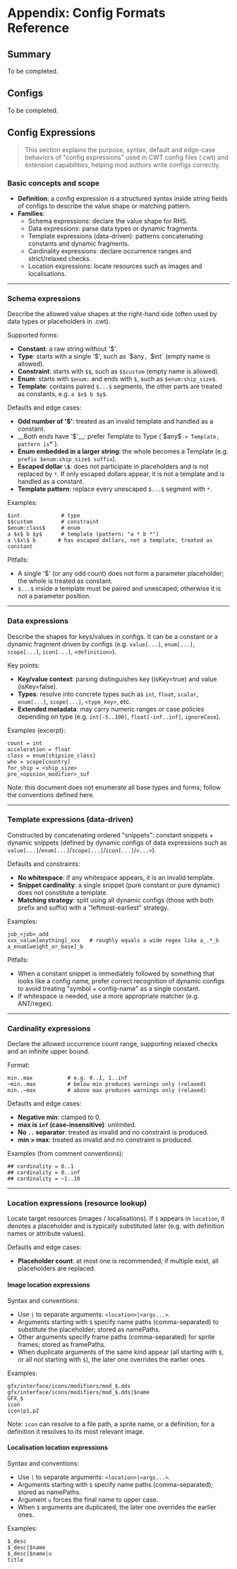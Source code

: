 # Appendix: Config Formats Reference

## Summary

To be completed.

## Configs

To be completed.

## Config Expressions

> This section explains the purpose, syntax, default and edge-case behaviors of "config expressions" used in CWT config files (.cwt) and extension capabilities, helping mod authors write configs correctly.

<!-- AI: maps to icu.windea.pls.config.configExpression.CwtConfigExpression -->
<!-- AI: impl-notes
Resolvers (Schema/Cardinality/Template/Data(key|value|template)/ImageLocation/LocalisationLocation) share Guava caches: maximumSize=4096, expireAfterAccess=10 minutes.
Schema: allow empty names for Type/Constraint; prefer Template when both ends are '$'; enum inside larger string -> Template; escaped dollars are not replaced; odd count of dollars -> Constant; only escaped dollars -> Constant; Template.pattern replaces each unescaped '$...$' with '*'.
Template (data-driven): whitespace is not allowed; a single snippet (pure constant or pure dynamic) is not treated as a template; choose the leftmost earliest dynamic config (has both prefix and suffix); a special split avoids combining symbol + config-name into one constant.
Cardinality: '~' marks relaxed bounds; negative min is clamped to 0; 'inf' (case-insensitive) is unlimited; if invalid or min>max -> treated as empty constraint.
Location: '$' indicates a placeholder in 'location'; ImageLocation: '|' args, '$' args -> namePaths, others -> framePaths; LocalisationLocation: '$' args -> namePaths, 'u' -> force upper case; if multiple placeholders exist, all placeholders are replaced.
Schema edge tests exist covering the cases above.
-->

### Basic concepts and scope

* __Definition__: a config expression is a structured syntax inside string fields of configs to describe the value shape or matching pattern.
* __Families__:
  - Schema expressions: declare the value shape for RHS.
  - Data expressions: parse data types or dynamic fragments.
  - Template expressions (data-driven): patterns concatenating constants and dynamic fragments.
  - Cardinality expressions: declare occurrence ranges and strict/relaxed checks.
  - Location expressions: locate resources such as images and localisations.

---

### Schema expressions

<!-- AI: maps to icu.windea.pls.config.configExpression.CwtSchemaExpression (subtypes: Constant, Template, Type, Enum, Constraint) -->

Describe the allowed value shapes at the right-hand side (often used by data types or placeholders in .cwt).

Supported forms:

* __Constant__: a raw string without '$'.
* __Type__: starts with a single '$', such as `$any`, `$int` (empty name is allowed).
* __Constraint__: starts with `$$`, such as `$$custom` (empty name is allowed).
* __Enum__: starts with `$enum:` and ends with `$`, such as `$enum:ship_size$`.
* __Template__: contains paired `$...$` segments, the other parts are treated as constants, e.g. `a $x$ b $y$`.

Defaults and edge cases:

* __Odd number of '$'__: treated as an invalid template and handled as a constant.
* __Both ends have '$'__: prefer Template to Type (`$any$` -> Template, pattern is `*`).
* __Enum embedded in a larger string__: the whole becomes a Template (e.g. `prefix $enum:ship_size$ suffix`).
* __Escaped dollar `\$`__: does not participate in placeholders and is not replaced by `*`. If only escaped dollars appear, it is not a template and is handled as a constant.
* __Template pattern__: replace every unescaped `$...$` segment with `*`.

Examples:

```text
$int             # type
$$custom         # constraint
$enum:class$     # enum
a $x$ b $y$      # template (pattern: "a * b *")
a \$x\$ b       # has escaped dollars, not a template, treated as constant
```

Pitfalls:

* A single '$' (or any odd count) does not form a parameter placeholder; the whole is treated as constant.
* `$...$` inside a template must be paired and unescaped; otherwise it is not a parameter position.

---

### Data expressions

<!-- AI: maps to icu.windea.pls.config.configExpression.CwtDataExpression -->

Describe the shapes for keys/values in configs. It can be a constant or a dynamic fragment driven by configs (e.g. `value[...]`, `enum[...]`, `scope[...]`, `icon[...]`, `<definition>`).

Key points:

* __Key/value context__: parsing distinguishes key (isKey=true) and value (isKey=false).
* __Types__: resolve into concrete types such as `int`, `float`, `scalar`, `enum[...]`, `scope[...]`, `<type_key>`, etc.
* __Extended metadata__: may carry numeric ranges or case policies depending on type (e.g. `int[-5..100]`, `float[-inf..inf]`, `ignoreCase`).

Examples (excerpt):

```cwt
count = int
acceleration = float
class = enum[shipsize_class]
who = scope[country]
for_ship = <ship_size>
pre_<opinion_modifier>_suf
```

Note: this document does not enumerate all base types and forms; follow the conventions defined here.

---

### Template expressions (data-driven)

<!-- AI: maps to icu.windea.pls.config.configExpression.CwtTemplateExpression -->

Constructed by concatenating ordered "snippets": constant snippets + dynamic snippets (defined by dynamic configs of data expressions such as `value[...]`/`enum[...]`/`scope[...]`/`icon[...]`/`<...>`).

Defaults and constraints:

* __No whitespace__: if any whitespace appears, it is an invalid template.
* __Snippet cardinality__: a single snippet (pure constant or pure dynamic) does not constitute a template.
* __Matching strategy__: split using all dynamic configs (those with both prefix and suffix) with a "leftmost-earliest" strategy.

Examples:

```text
job_<job>_add
xxx_value[anything]_xxx   # roughly equals a wide regex like a_.*_b
a_enum[weight_or_base]_b
```

Pitfalls:

* When a constant snippet is immediately followed by something that looks like a config name, prefer correct recognition of dynamic configs to avoid treating "symbol + config-name" as a single constant.
* If whitespace is needed, use a more appropriate matcher (e.g. ANT/regex).

---

### Cardinality expressions

<!-- AI: maps to icu.windea.pls.config.configExpression.CwtCardinalityExpression -->

Declare the allowed occurrence count range, supporting relaxed checks and an infinite upper bound.

Format:

```text
min..max           # e.g. 0..1, 1..inf
~min..max          # below min produces warnings only (relaxed)
min..~max          # above max produces warnings only (relaxed)
```

Defaults and edge cases:

* __Negative min__: clamped to 0.
* __max is `inf` (case-insensitive)__: unlimited.
* __No `..` separator__: treated as invalid and no constraint is produced.
* __min > max__: treated as invalid and no constraint is produced.

Examples (from comment conventions):

```cwt
## cardinality = 0..1
## cardinality = 0..inf
## cardinality = ~1..10
```

---

### Location expressions (resource lookup)

<!-- AI: maps to icu.windea.pls.config.configExpression.CwtLocationExpression -->

Locate target resources (images / localisations). If `$` appears in `location`, it denotes a placeholder and is typically substituted later (e.g. with definition names or attribute values).

Defaults and edge cases:

* __Placeholder count__: at most one is recommended; if multiple exist, all placeholders are replaced.

#### Image location expressions

<!-- AI: maps to icu.windea.pls.config.configExpression.CwtImageLocationExpression -->

Syntax and conventions:

* Use `|` to separate arguments: `<location>|<args...>`.
* Arguments starting with `$` specify name paths (comma-separated) to substitute the placeholder; stored as namePaths.
* Other arguments specify frame paths (comma-separated) for sprite frames; stored as framePaths.
* When duplicate arguments of the same kind appear (all starting with `$`, or all not starting with `$`), the later one overrides the earlier ones.

Examples:

```text
gfx/interface/icons/modifiers/mod_$.dds
gfx/interface/icons/modifiers/mod_$.dds|$name
GFX_$
icon
icon|p1,p2
```

Note: `icon` can resolve to a file path, a sprite name, or a definition; for a definition it resolves to its most relevant image.

#### Localisation location expressions

<!-- AI: maps to icu.windea.pls.config.configExpression.CwtLocalisationLocationExpression -->

Syntax and conventions:

* Use `|` to separate arguments: `<location>|<args...>`.
* Arguments starting with `$` specify name paths (comma-separated); stored as namePaths.
* Argument `u` forces the final name to upper case.
* When `$` arguments are duplicated, the later one overrides the earlier ones.

Examples:

```text
$_desc
$_desc|$name
$_desc|$name|u
title